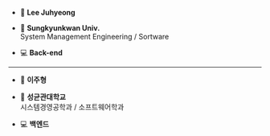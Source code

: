 - 👋 <strong> Lee Juhyeong </strong>

- 🏫 <strong> Sungkyunkwan Univ.</strong><br>System Management Engineering / Sortware

- 💻 <strong> Back-end </strong>

-----------------------------------

- 👋 <strong> 이주형 </strong>

- 🏫 <strong> 성균관대학교 </strong><br>시스템경영공학과 / 소프트웨어학과

- 💻 <strong> 백엔드 </strong>

